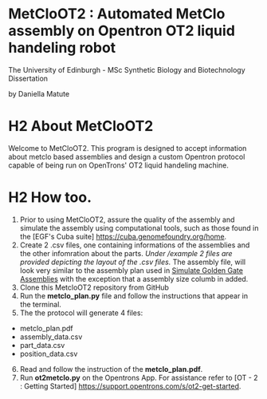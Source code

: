 # MetCloOT2 : Automated MetClo assembly on Opentron OT2 liquid handeling robot

The University of Edinburgh - MSc Synthetic Biology and Biotechnology Dissertation

by Daniella Matute 

# H2 About MetCloOT2

Welcome to MetCloOT2. This program is designed to accept information about metclo based assemblies and design a custom Opentron protocol capable of being run on OpenTrons' OT2 liquid handeling machine.

# H2 How too.
1. Prior to using  MetCloOT2, assure the quality of the assembly and simulate the assembly using computational tools, such as those found in the [EGF's Cuba suite] https://cuba.genomefoundry.org/home.
2. Create 2 .csv files, one containing informations of the assemblies and the other infomration about the parts. *Under /example 2 files are provided depicting the layout of the .csv files.* The assembly file, will look very similar to the assembly plan used in [Simulate Golden Gate Assemblies](https://cuba.genomefoundry.org/simulate_gg_assemblies) with the exception that a assembly size columb in added. 
3. Clone this MetcloOT2 repository from GitHub
4. Run the **metclo_plan.py** file and follow the instructions that appear in the terminal. 
5. The the protocol will generate 4 files:
- metclo_plan.pdf
- assembly_data.csv
- part_data.csv
- position_data.csv
6. Read and follow the instruction of the **metclo_plan.pdf**. 
7. Run **ot2metclo.py** on the Opentrons App. For assistance refer to [OT - 2 : Getting Started] https://support.opentrons.com/s/ot2-get-started.
